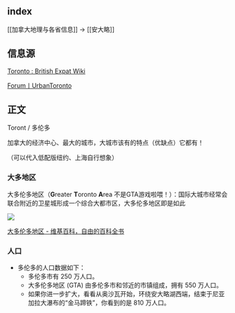
## index

[[加拿大地理与各省信息]] -> [[安大略]]


## 信息源

[Toronto : British Expat Wiki](https://britishexpats.com/wiki/Toronto)

[Forum丨UrbanToronto](https://urbantoronto.ca/forum/)

## 正文

Toront / 多伦多

加拿大的经济中心、最大的城市，大城市该有的特点（优缺点）它都有！

（可以代入低配版纽约、上海自行想象）

### 大多地区

大多伦多地区（**G**reater **T**oronto **A**rea 不是GTA游戏啦喂！）：国际大城市经常会联合附近的卫星城形成一个综合大都市区，大多伦多地区即是如此

![](https://picture-guan.oss-cn-hangzhou.aliyuncs.com/20230212234428.png)

[大多伦多地区 - 维基百科，自由的百科全书](https://zh.wikipedia.org/wiki/%E5%A4%A7%E5%A4%9A%E5%80%AB%E5%A4%9A%E5%9C%B0%E5%8D%80?useskin=vector)


### 人口

-   多伦多的人口数据如下：
    -   多伦多市有 250 万人口。
    -   大多伦多地区 (GTA) 由多伦多市和邻近的市镇组成，拥有 550 万人口。
    -   如果你进一步扩大，看看从奥沙瓦开始，环绕安大略湖西端，结束于尼亚加拉大瀑布的“金马蹄铁”，你看到的是 810 万人口。